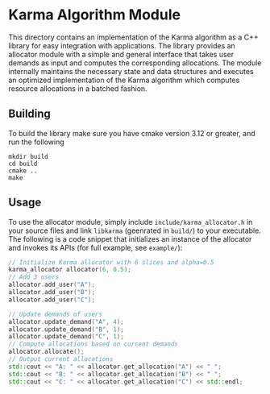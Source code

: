 # Karma Algorithm Module

This directory contains an implementation of the Karma algorithm as a C++ library for easy integration with applications. The library provides an allocator module with a simple and general interface that takes user demands as input and computes the corresponding allocations. The module internally maintains the necessary state and data structures and executes an optimized implementation of the Karma algorithm which computes resource allocations in a batched fashion.

## Building

To build the library make sure you have cmake version 3.12 or greater, and run the following

```
mkdir build
cd build
cmake ..
make
```

## Usage

To use the allocator module, simply include `include/karma_allocator.h` in your source files and link `libkarma` (geenrated in `build/`) to your executable. The following is a code snippet that initializes an instance of the allocator and invokes its APIs (for full example, see `example/`):

```cpp
// Initialize Karma allocator with 6 slices and alpha=0.5
karma_allocator allocator(6, 0.5);
// Add 3 users
allocator.add_user("A");
allocator.add_user("B");
allocator.add_user("C");

// Update demands of users
allocator.update_demand("A", 4);
allocator.update_demand("B", 1);
allocator.update_demand("C", 1);
// Compute allocations based on current demands
allocator.allocate();
// Output current allocations
std::cout << "A: " << allocator.get_allocation("A") << " ";
std::cout << "B: " << allocator.get_allocation("B") << " ";
std::cout << "C: " << allocator.get_allocation("C") << std::endl;
```


